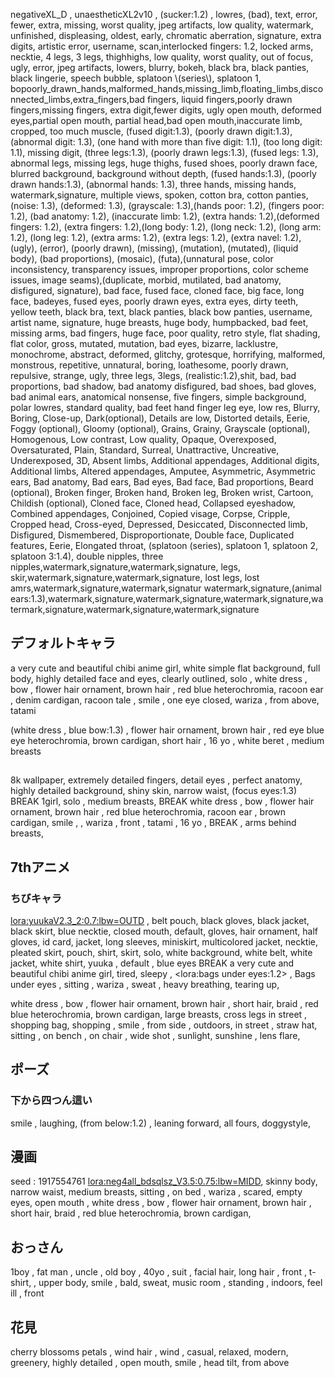 negativeXL_D , unaestheticXL2v10 , (sucker:1.2) , lowres, (bad), text, error, fewer, extra, missing, worst quality, jpeg artifacts, low quality, watermark, unfinished, displeasing, oldest, early, chromatic aberration, signature, extra digits, artistic error, username, scan,interlocked fingers: 1.2, locked arms, necktie, 4 legs, 3 legs, thighhighs, low quality, worst quality, out of focus, ugly, error, jpeg artifacts, lowers, blurry, bokeh, black bra, black panties, black lingerie, speech bubble, splatoon \\(series\\), splatoon 1, bopoorly_drawn_hands,malformed_hands,missing_limb,floating_limbs,disconnected_limbs,extra_fingers,bad fingers, liquid fingers,poorly drawn fingers,missing fingers, extra digit,fewer digits, ugly open mouth, deformed eyes,partial open mouth, partial head,bad open mouth,inaccurate limb, cropped, too much muscle, (fused digit:1.3), (poorly drawn digit:1.3), (abnormal digit: 1.3), (one hand with more than five digit: 1.1), (too long digit: 1.1), missing digit, (three legs:1.3), (poorly drawn legs:1.3), (fused legs: 1.3), abnormal legs, missing legs, huge thighs, fused shoes, poorly drawn face, blurred background, background without depth, (fused hands:1.3), (poorly drawn hands:1.3), (abnormal hands: 1.3), three hands, missing hands, watermark,signature, multiple views, spoken, cotton bra, cotton panties, (noise: 1.3), (deformed: 1.3), (grayscale: 1.3),(hands poor: 1.2), (fingers poor: 1.2), (bad anatomy: 1.2), (inaccurate limb: 1.2), (extra hands: 1.2),(deformed fingers: 1.2), (extra fingers: 1.2),(long body: 1.2), (long neck: 1.2), (long arm: 1.2), (long leg: 1.2), (extra arms: 1.2), (extra legs: 1.2), (extra navel: 1.2),(ugly), (error), (poorly drawn), (missing), (mutation), (mutated), (liquid body), (bad proportions), (mosaic), (futa),(unnatural pose, color inconsistency, transparency issues, improper proportions, color scheme issues, image seams),(duplicate, morbid, mutilated, bad anatomy, disfigured, signature), bad face, fused face, cloned face, big face, long face, badeyes, fused eyes, poorly drawn eyes, extra eyes, dirty teeth, yellow teeth, black bra, text, black panties, black bow panties, username, artist name, signature, huge breasts, huge body, humpbacked, bad feet, missing arms, bad fingers, huge face, poor quality, retro style, flat shading, flat color, gross, mutated, mutation, bad eyes, bizarre, lacklustre, monochrome, abstract, deformed, glitchy, grotesque, horrifying, malformed, monstrous, repetitive, unnatural, boring, loathesome, poorly drawn, repulsive, strange, ugly, three legs, 3legs, (realistic:1.2),shit, bad, bad proportions, bad shadow, bad anatomy disfigured, bad shoes, bad gloves, bad animal ears, anatomical nonsense, five fingers, simple background, polar lowres, standard quality, bad feet hand finger leg eye, low res, Blurry, Boring, Close-up, Dark(optional), Details are low, Distorted details, Eerie, Foggy (optional), Gloomy (optional), Grains, Grainy, Grayscale (optional), Homogenous, Low contrast, Low quality, Opaque, Overexposed, Oversaturated, Plain, Standard, Surreal, Unattractive, Uncreative, Underexposed, 3D, Absent limbs, Additional appendages, Additional digits, Additional limbs, Altered appendages, Amputee, Asymmetric, Asymmetric ears, Bad anatomy, Bad ears, Bad eyes, Bad face, Bad proportions, Beard (optional), Broken finger, Broken hand, Broken leg, Broken wrist, Cartoon, Childish (optional), Cloned face, Cloned head, Collapsed eyeshadow, Combined appendages, Conjoined, Copied visage, Corpse, Cripple, Cropped head, Cross-eyed, Depressed, Desiccated, Disconnected limb, Disfigured, Dismembered, Disproportionate, Double face, Duplicated features, Eerie, Elongated throat, (splatoon \(series\), splatoon 1, splatoon 2, splatoon 3:1.4), double nipples, three nipples,watermark,signature,watermark,signature, legs, skir,watermark,signature,watermark,signature, lost legs, lost amrs,watermark,signature,watermark,signatur watermark,signature,(animal ears:1.3),watermark,signature,watermark,signature,watermark,signature,watermark,signature,watermark,signature,watermark,signature



## デフォルトキャラ

a very cute and beautiful chibi anime girl, white simple flat background, full body,  highly detailed face and eyes, clearly outlined, solo , white dress , bow , flower hair ornament,    brown hair , red blue  heterochromia,  racoon ear , denim cardigan,  racoon tale , smile , one eye closed,  wariza ,  from above,  tatami 

(white dress , blue bow:1.3) , flower hair ornament, brown hair , red eye blue eye heterochromia,  brown cardigan, short hair , 16 yo , white beret , medium breasts


## 
8k wallpaper, extremely detailed fingers, detail eyes , perfect anatomy, highly detailed background, shiny skin, narrow waist, (focus eyes:1.3) BREAK
1girl, solo , medium breasts,   BREAK
white dress , bow , flower hair ornament,    brown hair , red blue  heterochromia,  racoon ear , brown cardigan,  smile ,   ,  wariza ,  front ,  tatami , 16 yo , BREAK  , arms behind breasts, 

## 7thアニメ

### ちびキャラ

<lora:yuukaV2.3_2:0.7:lbw=OUTD> , belt pouch, black gloves, black jacket, black skirt, blue necktie, closed mouth, default, gloves, hair ornament, half gloves, id card, jacket, long sleeves, miniskirt, multicolored jacket, necktie, pleated skirt, pouch, shirt, skirt, solo, white background, white belt, white jacket, white shirt, yuuka , default , blue eyes  BREAK 
a very cute and beautiful chibi anime girl,  tired,  sleepy , <lora:bags under eyes:1.2> , Bags under eyes , sitting , wariza , sweat , heavy breathing, tearing up, 

white dress , bow , flower hair ornament,    brown hair , short hair, braid ,   red blue  heterochromia, brown cardigan,  large breasts,  cross legs 
in street , shopping bag,  shopping , smile , from side ,  outdoors,  in street , straw hat,  sitting , on bench ,  on chair , wide shot , sunlight,  sunshine , lens flare, 

## ポーズ
### 下から四つん這い
smile , laughing,  (from below:1.2)  ,  leaning forward,  all fours,  doggystyle, 

## 漫画
seed : 1917554761
<lora:neg4all_bdsqlsz_V3.5:0.75:lbw=MIDD>, skinny body, narrow waist, medium breasts, 
 sitting , on bed , wariza ,  scared,  empty eyes,  open mouth , 
white dress , bow , flower hair ornament,    brown hair , short hair, braid ,   red blue  heterochromia, brown cardigan,   

## おっさん
1boy , fat man , uncle , old boy , 40yo , suit , facial hair,  long hair , front ,  t-shirt,  ,  upper body,  smile , bald,  sweat,  music room , standing , indoors,  feel ill , front 
## 花見
cherry blossoms petals , wind hair , wind , casual, relaxed, modern, greenery,  highly detailed , open mouth,  smile , head tilt,   from above 